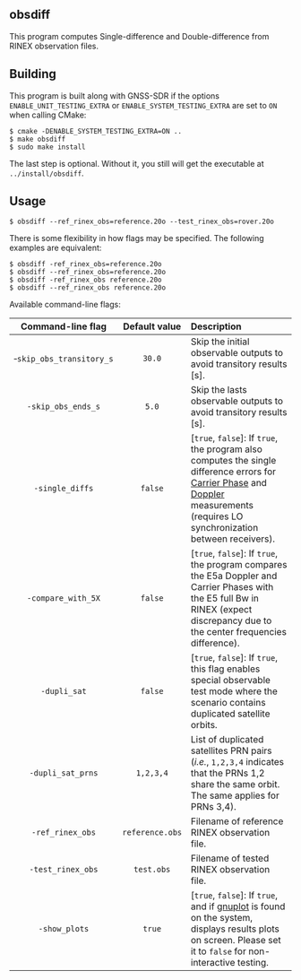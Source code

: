obsdiff
-------

[comment]: # (
SPDX-License-Identifier: GPL-3.0-or-later
)

[comment]: # (
SPDX-FileCopyrightText: Javier Arribas, 2020. <jarribas@cttc.es>
)

This program computes Single-difference and Double-difference from RINEX observation files.

## Building

This program is built along with GNSS-SDR if the options `ENABLE_UNIT_TESTING_EXTRA` or `ENABLE_SYSTEM_TESTING_EXTRA` are set to `ON` when calling CMake:

```
$ cmake -DENABLE_SYSTEM_TESTING_EXTRA=ON ..
$ make obsdiff
$ sudo make install
```

The last step is optional. Without it, you still will get the executable at `../install/obsdiff`.


## Usage

```
$ obsdiff --ref_rinex_obs=reference.20o --test_rinex_obs=rover.20o
```

There is some flexibility in how flags may be specified. The following examples are equivalent:

```
$ obsdiff -ref_rinex_obs=reference.20o
$ obsdiff --ref_rinex_obs=reference.20o
$ obsdiff -ref_rinex_obs reference.20o
$ obsdiff --ref_rinex_obs reference.20o
```



Available command-line flags:

| **Command-line flag**          | **Default value** | **Description**  |
|:------------------------------:|:-----------------:|:-----------------|
| &#8209;`skip_obs_transitory_s` | `30.0`            | Skip the initial observable outputs to avoid transitory results [s]. |
| `-skip_obs_ends_s`             | `5.0`             | Skip the lasts observable outputs to avoid transitory results [s]. |
| `-single_diffs`                | `false`           | [`true`, `false`]: If `true`, the program also computes the single difference errors for [Carrier Phase](https://gnss-sdr.org/docs/sp-blocks/observables/#carrier-phase-measurement) and [Doppler](https://gnss-sdr.org/docs/sp-blocks/observables/#doppler-shift-measurement) measurements (requires LO synchronization between receivers). |
| `-compare_with_5X`             | `false`           | [`true`, `false`]: If `true`, the program compares the E5a Doppler and Carrier Phases with the E5 full Bw in RINEX (expect discrepancy due to the center frequencies difference). |
| `-dupli_sat`                   | `false`           | [`true`, `false`]: If `true`, this flag enables special observable test mode where the scenario contains duplicated satellite orbits. |
| `-dupli_sat_prns`              | `1,2,3,4`         | List of duplicated satellites PRN pairs (_i.e._, `1,2,3,4` indicates that the PRNs 1,2 share the same orbit. The same applies for PRNs 3,4). |
| `-ref_rinex_obs`               | `reference.obs`   | Filename of reference RINEX observation file. |
| `-test_rinex_obs`              | `test.obs`        | Filename of tested RINEX observation file. |
| `-show_plots`                  | `true`            | [`true`, `false`]: If `true`, and if [gnuplot](http://www.gnuplot.info/) is found on the system, displays results plots on screen. Please set it to `false` for non-interactive testing. |
